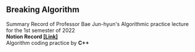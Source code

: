 ## Breaking Algorithm
Summary Record of Professor Bae Jun-hyun's Algorithmic practice lecture for the 1st semester of 2022  
**Notion Record [[Link]](https://hojunking.notion.site/Algorithms-0a821d40f59842de8963fd7c14a84122?pvs=4)**  
Algorithm coding practice by **C++**
